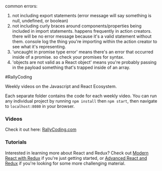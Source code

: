 common errors:
1. not including export statements (error message will say something is null, undefined, or boolean)
2. not including curly braces around components/properties being included in import statements. happens frequently in action creators. there will be no error message because it's a valid statement without them. console log the thing you're importing within the action creator to see what it's representing.
3. 'uncaught in promise type error' means there's an error that occurred inside of a promise. so check your promises for syntax.
4. 'objects are not valid as a React object' means you're probably passing in the payload something that's trapped inside of an array.



#RallyCoding


Weekly videos on the Javascript and React Ecosystem.

Each separate folder contains the code for each weekly video.  You can run any individual project by running `npm install` then `npm start`, then navigate to `localhost:8080` in your browser.

### Videos

Check it out here: [RallyCoding.com](http://www.rallycoding.com)

### Tutorials

Interested in learning more about React and Redux?  Check out [Modern React with Redux](https://www.udemy.com/react-redux/?couponCode=rallycoding19) if you're just getting started, or [Advanced React and Redux](https://www.udemy.com/react-redux-tutorial/?couponCode=rallycoding19) if you're looking for some more challenging material.
